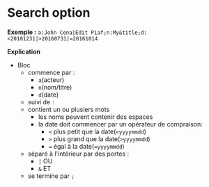 # Search option

<b>Exemple :</b>
`a:John Cena|Edit Piaf;n:My&title;d:<20101231|>20160731|=20161014`

<b>Explication</b>
- Bloc
  - commence par :
    - `a`(acteur)
    - `n`(nom/titre)
    - `d`(date)
  - suivi de `:`
  - contient un ou plusiers mots
    - les noms peuvent contenir des espaces
    - la date doit commencer par un opérateur de compraison:
      - `<` plus petit que la date(`<yyyymmdd`)
      - `>` plus grand que la date(`>yyyymmdd`)
      - `=` égal à la date(`=yyyymmdd`)
  - séparé à l'intérieur par des portes :
    - `|` OU
    - `&` ET
  - se termine par `;`
